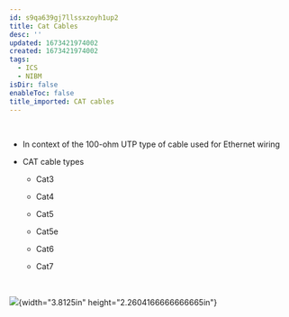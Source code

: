 ```yaml
---
id: s9qa639gj7llssxzoyh1up2
title: Cat Cables
desc: ''
updated: 1673421974002
created: 1673421974002
tags:
  - ICS
  - NIBM
isDir: false
enableToc: false
title_imported: CAT cables
---
```

 

-   In context of the 100-ohm UTP type of cable used for Ethernet wiring

-   CAT cable types

    -   Cat3

    -   Cat4

    -   Cat5

    -   Cat5e

    -   Cat6

    -   Cat7

 

![](027_CAT_cables__000.png){width="3.8125in" height="2.2604166666666665in"}

 
